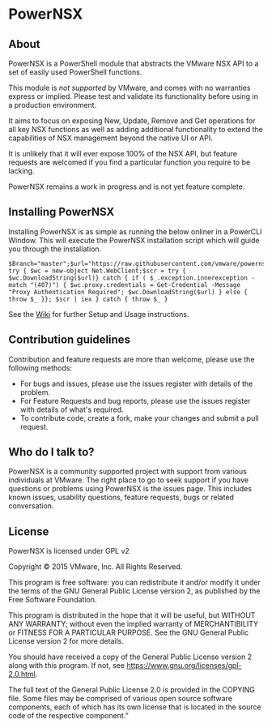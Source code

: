 
# PowerNSX #

## About ##
PowerNSX is a PowerShell module that abstracts the VMware NSX API to a set of easily used PowerShell functions.

This module is _not supported_ by VMware, and comes with no warranties express or implied.  Please test and validate its functionality before using in a production environment.

It aims to focus on exposing New, Update, Remove and Get operations for all key NSX functions as well as adding additional functionality to extend the capabilities of NSX management beyond the native UI or API.  

It is unlikely that it will ever expose 100% of the NSX API, but feature requests are welcomed if you find a particular function you require to be lacking.

PowerNSX remains a work in progress and is not yet feature complete. 

## Installing PowerNSX 

Installing PowerNSX is as simple as running the below onliner in a PowerCLI Window.  This will execute the PowerNSX installation script which will guide you through the installation.

```
$Branch="master";$url="https://raw.githubusercontent.com/vmware/powernsx/$Branch/PowerNSXInstaller.ps1"; try { $wc = new-object Net.WebClient;$scr = try { $wc.DownloadString($url)} catch { if ( $_.exception.innerexception -match "(407)") { $wc.proxy.credentials = Get-Credential -Message "Proxy Authentication Required"; $wc.DownloadString($url) } else { throw $_ }}; $scr | iex } catch { throw $_ }
```

See the [Wiki](https://github.com/vmware/powernsx/wiki) for further Setup and Usage instructions.

## Contribution guidelines ##

Contribution and feature requests are more than welcome, please use the following methods:

  * For bugs and issues, please use the issues register with details of the problem.
  * For Feature Requests and bug reports, please use the issues register with details of what's required.
  * To contribute code, create a fork, make your changes and submit a pull request.
 
## Who do I talk to? ##

PowerNSX is a community supported project with support from various individuals at VMware. The right place to go to seek support if you have questions or problems using PowerNSX is the issues page. This includes known issues, usability questions, feature requests, bugs or related conversation.

## License ##

PowerNSX is licensed under GPL v2

Copyright © 2015 VMware, Inc. All Rights Reserved.

This program is free software: you can redistribute it and/or modify it under
the terms of the GNU General Public License version 2, as published by the Free Software Foundation.

This program is distributed in the hope that it will be useful, but WITHOUT ANY
WARRANTY; without even the implied warranty of MERCHANTIBILITY or FITNESS
FOR A PARTICULAR PURPOSE. See the GNU General Public License version 2 for more details.

You should have received a copy of the General Public License version 2 along with this program.
If not, see https://www.gnu.org/licenses/gpl-2.0.html.

The full text of the General Public License 2.0 is provided in the COPYING file.
Some files may be comprised of various open source software components, each of which
has its own license that is located in the source code of the respective component.”

